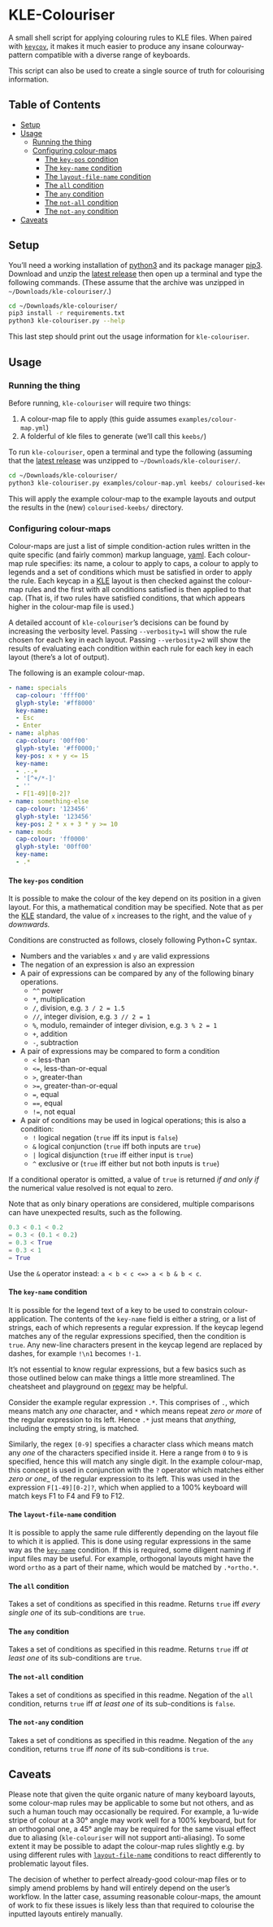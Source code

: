 # KLE-Colouriser

A small shell script for applying colouring rules to KLE files.
When paired with [`keycov`][keycov], it makes it much easier to produce any insane colourway-pattern compatible with a diverse range of keyboards.

This script can also be used to create a single source of truth for colourising information.

## Table of Contents


<!-- vim-markdown-toc GFM -->

* [Setup](#setup)
* [Usage](#usage)
	* [Running the thing](#running-the-thing)
	* [Configuring colour-maps](#configuring-colour-maps)
		* [The `key-pos` condition](#the-key-pos-condition)
		* [The `key-name` condition](#the-key-name-condition)
		* [The `layout-file-name` condition](#the-layout-file-name-condition)
		* [The `all` condition](#the-all-condition)
		* [The `any` condition](#the-any-condition)
		* [The `not-all` condition](#the-not-all-condition)
		* [The `not-any` condition](#the-not-any-condition)
* [Caveats](#caveats)

<!-- vim-markdown-toc -->

## Setup

You’ll need a working installation of [python3][python3] and its package manager [pip3][pip3].
Download and unzip the [latest release][latest-release] then open up a terminal and type the following commands.
(These assume that the archive was unzipped in `~/Downloads/kle-colouriser/`.)

```bash
cd ~/Downloads/kle-colouriser/
pip3 install -r requirements.txt
python3 kle-colouriser.py --help
```

This last step should print out the usage information for `kle-colouriser`.

## Usage

### Running the thing

Before running, `kle-colouriser` will require two things:

1. A colour-map file to apply (this guide assumes `examples/colour-map.yml`)
2. A folderful of kle files to generate (we’ll call this `keebs/`)

To run `kle-colouriser`, open a terminal and type the following (assuming that the [latest release][latest-release] was unzipped to `~/Downloads/kle-colouriser/`.

```bash
cd ~/Downloads/kle-colouriser/
python3 kle-colouriser.py examples/colour-map.yml keebs/ colourised-keebs/
```

This will apply the example colour-map to the example layouts and output the results in the (new) `colourised-keebs/` directory.

### Configuring colour-maps

Colour-maps are just a list of simple condition-action rules written in the quite specific (and fairly common) markup language, [yaml][yaml].
Each colour-map rule specifies: its name, a colour to apply to caps, a colour to apply to legends and a set of conditions which must be satisfied in order to apply the rule.
Each keycap in a [KLE][kle] layout is then checked against the colour-map rules and the first with all conditions satisfied is then applied to that cap.
(That is, if two rules have satisfied conditions, that which appears higher in the colour-map file is used.)

A detailed account of `kle-colouriser`’s decisions can be found by increasing the verbosity level.
Passing `--verbosity=1` will show the rule chosen for each key in each layout.
Passing `--verbosity=2` will show the results of evaluating each condition within each rule for each key in each layout (there’s a lot of output).

The following is an example colour-map.

```yaml
- name: specials
  cap-colour: 'ffff00'
  glyph-style: '#ff8000'
  key-name:
  - Esc
  - Enter
- name: alphas
  cap-colour: '00ff00'
  glyph-style: '#ff0000;'
  key-pos: x + y <= 15
  key-name:
  - .-.+
  - '[^+/*-]'
  - ''
  - F[1-49][0-2]?
- name: something-else
  cap-colour: '123456'
  glyph-style: '123456'
  key-pos: 2 * x + 3 * y >= 10
- name: mods
  cap-colour: 'ff0000'
  glyph-style: '00ff00'
  key-name:
  - .*
```

#### The `key-pos` condition

It is possible to make the colour of the key depend on its position in a given layout.
For this, a mathematical condition may be specified.
Note that as per the [KLE][kle] standard, the value of `x` increases to the right, and the value of `y` _downwards._

Conditions are constructed as follows, closely following Python+C syntax.

- Numbers and the variables `x` and `y` are valid expressions
- The negation of an expression is also an expression
- A pair of expressions can be compared by any of the following binary operations.
	- `^^` power
    - `*`, multiplication
    - `/`, division, e.g. `3 / 2 = 1.5`
    - `//`, integer division, e.g. `3 // 2 = 1`
    - `%`, modulo, remainder of integer division, e.g. `3 % 2 = 1`
    - `+`, addition
    - `-`, subtraction
- A pair of expressions may be compared to form a condition
    - `<` less-than
    - `<=`, less-than-or-equal
    - `>`, greater-than
    - `>=`, greater-than-or-equal
    - `=`, equal
    - `==`, equal
    - `!=`, not equal
- A pair of conditions may be used in logical operations; this is also a condition:
	- `!` logical negation (`true` iff its input is `false`)
	- `&` logical conjunction (`true` iff both inputs are `true`)
	- `|` logical disjunction (`true` iff either input is `true`)
	- `^` exclusive or (`true` iff either but not both inputs is `true`)

If a conditional operator is omitted, a value of `true` is returned _if and only if_ the numerical value resolved is not equal to zero.

Note that as only binary operations are considered, multiple comparisons can have unexpected results, such as the following.

```python
0.3 < 0.1 < 0.2
= 0.3 < (0.1 < 0.2)
= 0.3 < True
= 0.3 < 1
= True
```

Use the `&` operator instead: `a < b < c <=> a < b & b < c`.

#### The `key-name` condition

It is possible for the legend text of a key to be used to constrain colour-application.
The contents of the `key-name` field is either a string, or a list of strings, each of which represents a regular expression.
If the keycap legend matches any of the regular expressions specified, then the condition is `true`.
Any new-line characters present in the keycap legend are replaced by dashes, for example `!\n1` becomes `!-1`.

It’s not essential to know regular expressions, but a few basics such as those outlined below can make things a little more streamlined.
The cheatsheet and playground on [regexr][regex-playground] may be helpful.

Consider the example regular expression `.*`.
This comprises of `.`, which means match any _one_ character, and `*` which means repeat _zero or more_ of the regular expression to its left.
Hence `.*` just means that _anything,_ including the empty string, is matched.

Similarly, the regex `[0-9]` specifies a character class which means match any _one_ of the characters specified inside it.
Here a range from `0` to `9` is specified, hence this will match any single digit.
In the example colour-map, this concept is used in conjunction with the `?` operator which matches either _zero or one__ of the regular expression to its left.
This was used in the expression `F[1-49][0-2]?`, which when applied to a 100% keyboard will match keys F1 to F4 and F9 to F12.

#### The `layout-file-name` condition

It is possible to apply the same rule differently depending on the layout file to which it is applied.
This is done using regular expressions in the same way as the [`key-name`](#the-key-name-condition) condition.
If this is required, some diligent naming if input files may be useful.
For example, orthogonal layouts might have the word `ortho` as a part of their name, which would be matched by `.*ortho.*`.

#### The `all` condition

Takes a set of conditions as specified in this readme.
Returns `true` iff _every single one_ of its sub-conditions are `true`.

#### The `any` condition

Takes a set of conditions as specified in this readme.
Returns `true` iff _at least one_ of its sub-conditions are `true`.

#### The `not-all` condition

Takes a set of conditions as specified in this readme.
Negation of the `all` condition, returns `true` iff _at least one_ of its sub-conditions is `false`.

#### The `not-any` condition

Takes a set of conditions as specified in this readme.
Negation of the `any` condition, returns `true` iff _none_ of its sub-conditions is `true`.

## Caveats

Please note that given the quite organic nature of many keyboard layouts, some colour-map rules may be applicable to some but not others, and as such a human touch may occasionally be required.
For example, a 1u-wide stripe of colour at a 30° angle may work well for a 100% keyboard, but for an orthogonal one, a 45° angle may be required for the same visual effect due to aliasing (`kle-colouriser` will not support anti-aliasing).
To some extent it may be possible to adapt the colour-map rules slightly e.g. by using different rules with [`layout-file-name`](#the-layout-file-name-condition) conditions to react differently to problematic layout files.

The decision of whether to perfect already-good colour-map files or to simply amend problems by hand will entirely depend on the user’s workflow.
In the latter case, assuming reasonable colour-maps, the amount of work to fix these issues is likely less than that required to colourise the inputted layouts entirely manually.

[keycov]: https://github.com/TheSignPainter98/keycov
[kle]: http://www.keyboard-layout-editor.com "Keyboard layout editor"
[latest-release]: https://github.com/TheSignPainter98/kle-colouriser/releases/latest
[pip3]: https://pip.pypa.io/en/stable/
[python3]: https://www.python.org
[regex-playground]: https://regexr.com
[yaml]: https://docs.ansible.com/ansible/latest/reference_appendices/YAMLSyntax.html
